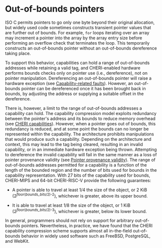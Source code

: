 # Out-of-bounds pointers
<!--
\label{sec:oob}
-->

<!--
\note{I feel like this section wants a reference to CHERI Concentrate?}{nwf}
-->

ISO C permits pointers to go only one byte beyond their original
allocation, but widely used code sometimes constructs transient pointer
values that are further out of bounds.
For example, `for` loops iterating over an array may increment a pointer
into the array by the array entry size before performing an overflow check
that terminates the loop.
This temporarily constructs an out-of-bounds pointer without an out-of-bounds
dereference taking place.

<!--
\nwfnote{In the straightforward case, tho, that still results in the pointer
being only one past the end of its allocation, doesn't it?}
-->

To support this behavior, capabilities
can hold a range of out-of-bounds addresses while retaining a valid
tag, and CHERI-enabled hardware performs bounds checks only on pointer
use (i.e., dereference), not on pointer manipulation.  Dereferencing
an out-of-bounds pointer will raise a hardware exception (see
[Capability-related faults](capability-faults.md)).
However, an out-of-bounds pointer can be
dereferenced once it has been brought back in bounds, by adjusting the
address or supplying a suitable offset in the dereference.

There is, however, a limit to the range of out-of-bounds addresses a capability can hold.
The capability compression model exploits redundancy between the pointer's address and
its bounds to reduce memory overhead (see [CHERI
capabilities](../background/cheri-capabilities.html)).
However, when a pointer goes out of bounds, this redundancy is reduced, and at
some point the bounds can no longer be represented within the capability.
The architecture prohibits manipulations that would produce such
a capability.
Depending on the architecture and context, this may lead to the
tag being cleared, resulting in an invalid capability, or in an immediate
hardware exception being thrown.
Attempting to dereference the invalid capability will fail in the same
manner as a loss of pointer provenance validity (see [Pointer provenance
validity](pointer-provenance-validity.html)).<!--
\psnote{Comment on whether that should immediately trap instead?} -->
The range of out-of-bounds addresses permitted for a capability is
a function of the length of the bounded region and the number of bits used for bounds in the capability representation.
With 27 bits of the capability used for bounds, CHERI-MIPS and 64-bit
CHERI-RISC-V provide the following guarantees:

* A pointer is able to travel at least 1/4 the size of the object, or
  2 KiB (2<sup>*floor*(*bounds_bits*/2)-2</sup>), whichever is greater,
  above its upper bound.

* It is able to travel at least 1/8 the size of the object, or 1 KiB
  (2<sup>*floor*(*bounds_bits*/2)-3</sup>), whichever is greater, below
  its lower bound.

In general, programmers should not rely on support for arbitrary out-of-bounds
pointers.  Nevertheless, in practice, we have found that the CHERI capability
compression scheme supports almost all in-the-field out-of-bounds behavior in
widely used software such as FreeBSD, PostgreSQL, and WebKit.
